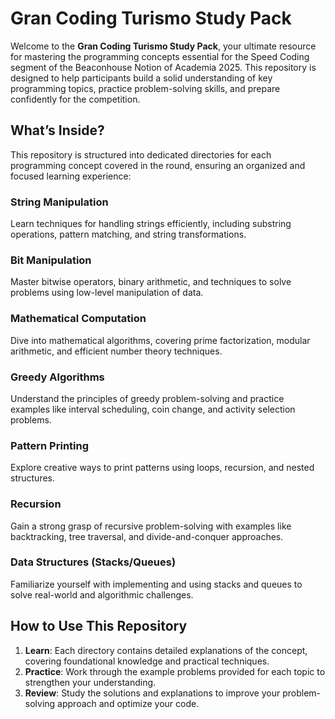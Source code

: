 # Gran Coding Turismo Study Pack

Welcome to the **Gran Coding Turismo Study Pack**, your ultimate resource for mastering the programming concepts essential for the Speed Coding segment of the Beaconhouse Notion of Academia 2025. This repository is designed to help participants build a solid understanding of key programming topics, practice problem-solving skills, and prepare confidently for the competition.  

## What’s Inside?  
This repository is structured into dedicated directories for each programming concept covered in the round, ensuring an organized and focused learning experience:  

### **String Manipulation**  
Learn techniques for handling strings efficiently, including substring operations, pattern matching, and string transformations.  

### **Bit Manipulation**  
Master bitwise operators, binary arithmetic, and techniques to solve problems using low-level manipulation of data.  

### **Mathematical Computation**  
Dive into mathematical algorithms, covering prime factorization, modular arithmetic, and efficient number theory techniques.  

### **Greedy Algorithms**  
Understand the principles of greedy problem-solving and practice examples like interval scheduling, coin change, and activity selection problems.  

### **Pattern Printing**  
Explore creative ways to print patterns using loops, recursion, and nested structures.  

### **Recursion**  
Gain a strong grasp of recursive problem-solving with examples like backtracking, tree traversal, and divide-and-conquer approaches.  

### **Data Structures (Stacks/Queues)**  
Familiarize yourself with implementing and using stacks and queues to solve real-world and algorithmic challenges.  

## How to Use This Repository  
1. **Learn**: Each directory contains detailed explanations of the concept, covering foundational knowledge and practical techniques.  
2. **Practice**: Work through the example problems provided for each topic to strengthen your understanding.  
3. **Review**: Study the solutions and explanations to improve your problem-solving approach and optimize your code.  

